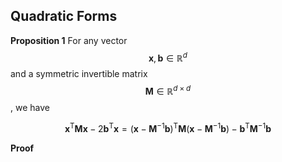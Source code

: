 ## Quadratic Forms
**Proposition 1** For any vector $$ \bm{x}, \bm{b} \in \mathbb{R}^d$$ and a symmetric invertible matrix $$\bm{M} \in \mathbb{R}^{d\times d}$$, we have

$$
\bm{x}^{\mathsf{T}}\bm{M}\bm{x} - 2\bm{b}^{\mathsf{T}}\bm{x} = (\bm{x} - \bm{M}^{-1}\bm{b})^{\mathsf{T}}\bm{M}(\bm{x} - \bm{M}^{-1}\bm{b}) - \bm{b}^{\mathsf{T}}\bm{M}^{-1}\bm{b} 
$$

**Proof**